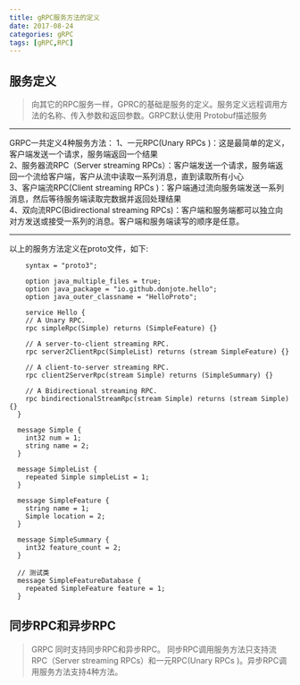 ```yaml
---
title: gRPC服务方法的定义
date: 2017-08-24
categories: gRPC
tags: [gRPC,RPC]
---
```

## 服务定义
>向其它的RPC服务一样，GPRC的基础是服务的定义。服务定义远程调用方法的名称、传入参数和返回参数。GRPC默认使用 Protobuf描述服务
***
GRPC一共定义4种服务方法：
1、一元RPC(Unary RPCs )：这是最简单的定义，客户端发送一个请求，服务端返回一个结果   
2、服务器流RPC（Server streaming RPCs）：客户端发送一个请求，服务端返回一个流给客户端，客户从流中读取一系列消息，直到读取所有小心   
3、客户端流RPC(Client streaming RPCs )：客户端通过流向服务端发送一系列消息，然后等待服务端读取完数据并返回处理结果   
4、双向流RPC(Bidirectional streaming RPCs)：客户端和服务端都可以独立向对方发送或接受一系列的消息。客户端和服务端读写的顺序是任意。   
***
以上的服务方法定义在proto文件，如下:   
>
        syntax = "proto3";
>
        option java_multiple_files = true;
        option java_package = "io.github.donjote.hello";
        option java_outer_classname = "HelloProto";
>
        service Hello {
        // A Unary RPC.
        rpc simpleRpc(Simple) returns (SimpleFeature) {}
>
        // A server-to-client streaming RPC.
        rpc server2ClientRpc(SimpleList) returns (stream SimpleFeature) {}
>
        // A client-to-server streaming RPC.
        rpc client2ServerRpc(stream Simple) returns (SimpleSummary) {}
>
        // A Bidirectional streaming RPC.
        rpc bindirectionalStreamRpc(stream Simple) returns (stream Simple) {}
      }
>
      message Simple {
        int32 num = 1;
        string name = 2;
      }
>
      message SimpleList {
        repeated Simple simpleList = 1;
      }
>
      message SimpleFeature {
        string name = 1;
        Simple location = 2;
      }
>
      message SimpleSummary {
        int32 feature_count = 2;
      }
>
      // 测试类
      message SimpleFeatureDatabase {
        repeated SimpleFeature feature = 1;
      }

## 同步RPC和异步RPC
>GRPC 同时支持同步RPC和异步RPC。
同步RPC调用服务方法只支持流RPC（Server streaming RPCs）和一元RPC(Unary RPCs )。异步RPC调用服务方法支持4种方法。
